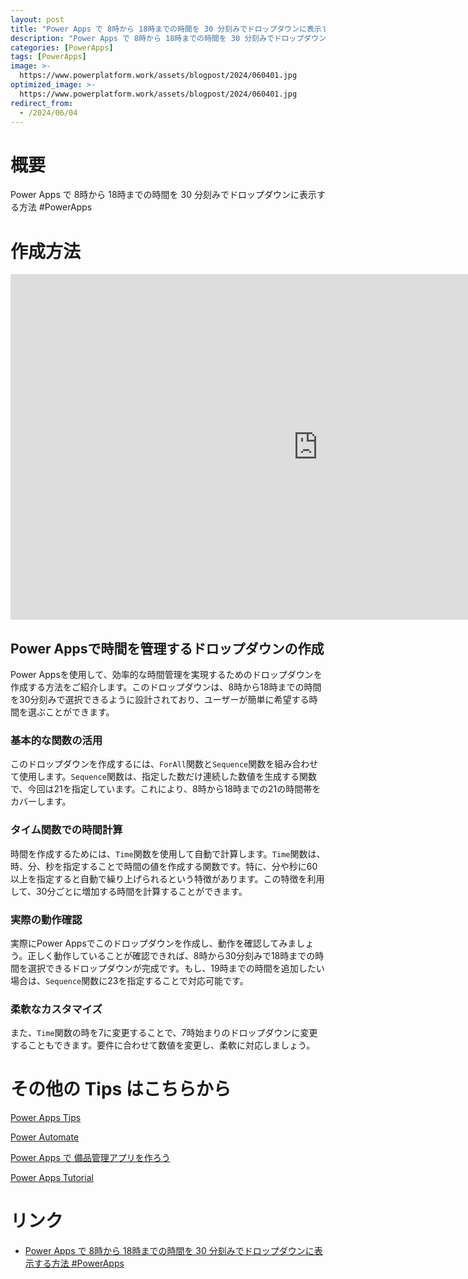 ```yaml
---
layout: post
title: "Power Apps で 8時から 18時までの時間を 30 分刻みでドロップダウンに表示する方法 #PowerApps"
description: "Power Apps で 8時から 18時までの時間を 30 分刻みでドロップダウンに表示する方法 #PowerAppsを動画で分かりやすく解説"
categories: [PowerApps]
tags: [PowerApps]
image: >-
  https://www.powerplatform.work/assets/blogpost/2024/060401.jpg
optimized_image: >-
  https://www.powerplatform.work/assets/blogpost/2024/060401.jpg
redirect_from:
  - /2024/06/04
---
```



#  概要

Power Apps で 8時から 18時までの時間を 30 分刻みでドロップダウンに表示する方法 #PowerApps


# 作成方法

<iframe width="983" height="553" src="https://www.youtube.com/embed/2zIYltm8nnM" title="YouTube video player" frameborder="0" allow="accelerometer; autoplay; clipboard-write; encrypted-media; gyroscope; picture-in-picture" allowfullscreen></iframe>


## Power Appsで時間を管理するドロップダウンの作成

Power Appsを使用して、効率的な時間管理を実現するためのドロップダウンを作成する方法をご紹介します。このドロップダウンは、8時から18時までの時間を30分刻みで選択できるように設計されており、ユーザーが簡単に希望する時間を選ぶことができます。

### 基本的な関数の活用

このドロップダウンを作成するには、`ForAll`関数と`Sequence`関数を組み合わせて使用します。`Sequence`関数は、指定した数だけ連続した数値を生成する関数で、今回は21を指定しています。これにより、8時から18時までの21の時間帯をカバーします。

### タイム関数での時間計算

時間を作成するためには、`Time`関数を使用して自動で計算します。`Time`関数は、時、分、秒を指定することで時間の値を作成する関数です。特に、分や秒に60以上を指定すると自動で繰り上げられるという特徴があります。この特徴を利用して、30分ごとに増加する時間を計算することができます。

### 実際の動作確認

実際にPower Appsでこのドロップダウンを作成し、動作を確認してみましょう。正しく動作していることが確認できれば、8時から30分刻みで18時までの時間を選択できるドロップダウンが完成です。もし、19時までの時間を追加したい場合は、`Sequence`関数に23を指定することで対応可能です。

### 柔軟なカスタマイズ

また、`Time`関数の時を7に変更することで、7時始まりのドロップダウンに変更することもできます。要件に合わせて数値を変更し、柔軟に対応しましょう。



# その他の Tips はこちらから

[Power Apps Tips](https://www.youtube.com/watch?v=VrAQf3JQ7yM&list=PLVhFi1fb3DqakSLVMn22DDcySXh9jtzi- )


[Power Automate](https://www.youtube.com/watch?v=-YnJYT0ASEM&list=PLVhFi1fb3Dqbzic6GieqnLFgD3aTj-eHA)


[Power Apps で 備品管理アプリを作ろう](https://www.youtube.com/playlist?list=PLVhFi1fb3DqZM3HKb8Hea6XEL96990Fyn)


[Power Apps Tutorial](https://www.youtube.com/playlist?list=PLVhFi1fb3DqalxpL974VvAJvV4iWoSbe_)


# リンク


- [Power Apps で 8時から 18時までの時間を 30 分刻みでドロップダウンに表示する方法 #PowerApps](https://www.youtube.com/watch?v=2zIYltm8nnM)

